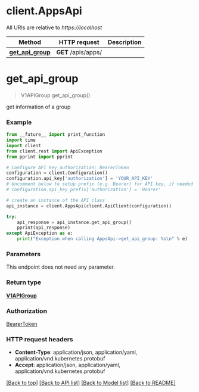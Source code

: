 # client.AppsApi

All URIs are relative to *https://localhost*

Method | HTTP request | Description
------------- | ------------- | -------------
[**get_api_group**](AppsApi.md#get_api_group) | **GET** /apis/apps/ | 


# **get_api_group**
> V1APIGroup get_api_group()



get information of a group

### Example
```python
from __future__ import print_function
import time
import client
from client.rest import ApiException
from pprint import pprint

# Configure API key authorization: BearerToken
configuration = client.Configuration()
configuration.api_key['authorization'] = 'YOUR_API_KEY'
# Uncomment below to setup prefix (e.g. Bearer) for API key, if needed
# configuration.api_key_prefix['authorization'] = 'Bearer'

# create an instance of the API class
api_instance = client.AppsApi(client.ApiClient(configuration))

try:
    api_response = api_instance.get_api_group()
    pprint(api_response)
except ApiException as e:
    print("Exception when calling AppsApi->get_api_group: %s\n" % e)
```

### Parameters
This endpoint does not need any parameter.

### Return type

[**V1APIGroup**](V1APIGroup.md)

### Authorization

[BearerToken](../README.md#BearerToken)

### HTTP request headers

 - **Content-Type**: application/json, application/yaml, application/vnd.kubernetes.protobuf
 - **Accept**: application/json, application/yaml, application/vnd.kubernetes.protobuf

[[Back to top]](#) [[Back to API list]](../README.md#documentation-for-api-endpoints) [[Back to Model list]](../README.md#documentation-for-models) [[Back to README]](../README.md)

